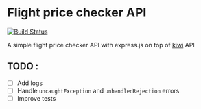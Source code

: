 # Flight price checker API
[![Build Status](https://travis-ci.com/bboulahdid/flight-price-checker-api.svg?token=8Kgkg1URdhKKnJMew8we&branch=master)](https://travis-ci.com/bboulahdid/flight-price-checker-api)

A simple flight price checker API with express.js on top of [kiwi](https://docs.kiwi.com/) API

## TODO :
- [ ] Add logs
- [ ] Handle `uncaughtException` and `unhandledRejection` errors
- [ ] Improve tests
